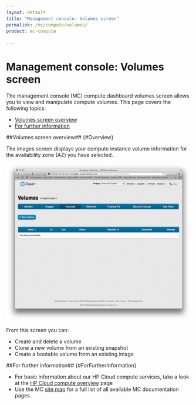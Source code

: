 ```yaml
---
layout: default
title: "Management console: Volumes screen"
permalink: /mc/compute/volumes/
product: mc-compute

---
```

# Management console: Volumes screen

The management console (MC) compute dashboard volumes screen allows you to view and manipulate compute volumes.  This page covers the following topics:

* [Volumes screen overview](#Overview)
* [For further information](#ForFurtherInformation)

##Volumes screen overview## {#Overview}

The images screen displays your compute instance volume information for the availability zone (AZ) you have selected.

<img src="media/volumes-main.png" width="580" alt="" />

From this screen you can:

* Create and delete a volume
* Clone a new volume from an existing snapshot
* Create a bootable volume from an existing image


##For further information## {#ForFurtherInformation}

* For basic information about our HP Cloud compute services, take a look at the [HP Cloud compute overview](/compute/) page
* Use the MC [site map](/mc/sitemap) for a full list of all available MC documentation pages